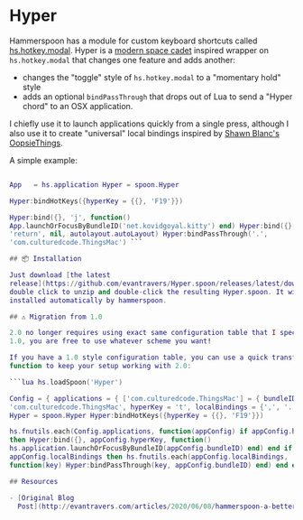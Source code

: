 # Hyper

Hammerspoon has a module for custom keyboard shortcuts called
[hs.hotkey.modal](https://www.hammerspoon.org/docs/hs.hotkey.modal). Hyper is a
[modern space cadet](https://stevelosh.com/blog/2012/10/a-modern-space-cadet/)
inspired wrapper on `hs.hotkey.modal` that changes one feature and adds
another:

- changes the "toggle" style of `hs.hotkey.modal` to a "momentary hold" style
- adds an optional `bindPassThrough` that drops out of Lua to send a "Hyper
  chord" to an OSX application.

I chiefly use it to launch applications quickly from a single press, although I
also use it to create "universal" local bindings inspired by [Shawn Blanc's
OopsieThings](https://thesweetsetup.com/oopsiethings-applescript-for-things-on-mac/).

A simple example:

```lua hs.loadSpoon('Hyper')

App   = hs.application Hyper = spoon.Hyper

Hyper:bindHotKeys({hyperKey = {{}, 'F19'}})

Hyper:bind({}, 'j', function()
App.launchOrFocusByBundleID('net.kovidgoyal.kitty') end) Hyper:bind({},
'return', nil, autolayout.autoLayout) Hyper:bindPassThrough('.',
'com.culturedcode.ThingsMac') ```

## 📦 Installation

Just download [the latest
release](https://github.com/evantravers/Hyper.spoon/releases/latest/download/Hyper.spoon.zip),
double click to unzip and double-click the resulting Hyper.spoon. It will be
installed automatically by hammerspoon.

## ⚠ Migration from 1.0

2.0 no longer requires using exact same configuration table that I specified in
1.0, you are free to use whatever scheme you want!

If you have a 1.0 style configuration table, you can use a quick transformation
function to keep your setup working with 2.0:

```lua hs.loadSpoon('Hyper')

Config = { applications = { ['com.culturedcode.ThingsMac'] = { bundleID =
'com.culturedcode.ThingsMac', hyperKey = 't', localBindings = {',', '.'}, } } }
Hyper = spoon.Hyper Hyper:bindHotKeys({hyperKey = {{}, 'F19'}})

hs.fnutils.each(Config.applications, function(appConfig) if appConfig.hyperKey
then Hyper:bind({}, appConfig.hyperKey, function()
hs.application.launchOrFocusByBundleID(appConfig.bundleID) end) end if
appConfig.localBindings then hs.fnutils.each(appConfig.localBindings,
function(key) Hyper:bindPassThrough(key, appConfig.bundleID) end) end end) ```

## Resources

- [Original Blog
  Post](http://evantravers.com/articles/2020/06/08/hammerspoon-a-better-better-hyper-key/)
